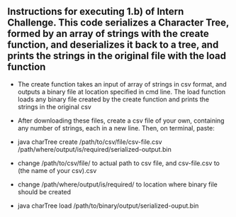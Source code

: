 ## Instructions for executing 1.b) of Intern Challenge. This code serializes a Character Tree, formed by an array of strings with the create function, and deserializes it back to a tree, and prints the strings in the original file with the load function 
* The create function takes an input of array of strings in csv format, and outputs a binary file at location specified in cmd line. The load function loads any binary file created by the create function and prints the strings in the original csv
* After downloading these files, create a csv file of your own, containing any number of strings, each in a new line. Then, on terminal, paste:

* java charTree create /path/to/csv/file/csv-file.csv /path/where/output/is/required/serialized-output.bin
* change /path/to/csv/file/ to actual path to csv file, and csv-file.csv to (the name of your csv).csv
* change /path/where/output/is/required/ to location where binary file should be created

* java charTree load /path/to/binary/output/serialized-ouput.bin
